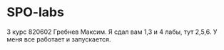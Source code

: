 # SPO-labs
3 курс 820602 Гребнев Максим. Я сдал вам 1,3 и 4 лабы, тут 2,5,6. У меня все работает и запускается.
